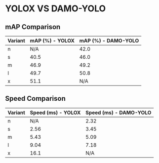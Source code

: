 ---
---

# YOLOX VS DAMO-YOLO

## mAP Comparison

| Variant | mAP (%) - YOLOX | mAP (%) - DAMO-YOLO |
| ------- | --------------- | ------------------- |
| n       | N/A             | 42.0                |
| s       | 40.5            | 46.0                |
| m       | 46.9            | 49.2                |
| l       | 49.7            | 50.8                |
| x       | 51.1            | N/A                 |

## Speed Comparison

| Variant | Speed (ms) - YOLOX | Speed (ms) - DAMO-YOLO |
| ------- | ------------------ | ---------------------- |
| n       | N/A                | 2.32                   |
| s       | 2.56               | 3.45                   |
| m       | 5.43               | 5.09                   |
| l       | 9.04               | 7.18                   |
| x       | 16.1               | N/A                    |
